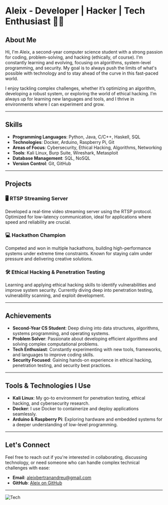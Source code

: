 # Aleix - Developer | Hacker | Tech Enthusiast 👨‍💻

## About Me

Hi, I'm Aleix, a second-year computer science student with a strong passion for coding, problem-solving, and hacking (ethically, of course). I'm constantly learning and evolving, focusing on algorithms, system-level programming, and security. My goal is to always push the limits of what's possible with technology and to stay ahead of the curve in this fast-paced world.

I enjoy tackling complex challenges, whether it’s optimizing an algorithm, developing a robust system, or exploring the world of ethical hacking. I’m always up for learning new languages and tools, and I thrive in environments where I can experiment and grow.

---

## Skills

- **Programming Languages**: Python, Java, C/C++, Haskell, SQL
- **Technologies**: Docker, Arduino, Raspberry Pi, Git
- **Areas of Focus**: Cybersecurity, Ethical Hacking, Algorithms, Networking
- **Tools**: Kali Linux, Burp Suite, Wireshark, Metasploit
- **Database Management**: SQL, NoSQL
- **Version Control**: Git, GitHub

---

## Projects

### 🖥️ **RTSP Streaming Server**
Developed a real-time video streaming server using the RTSP protocol. Optimized for low-latency communication, ideal for applications where speed and reliability are crucial. 

### 💻 **Hackathon Champion**
Competed and won in multiple hackathons, building high-performance systems under extreme time constraints. Known for staying calm under pressure and delivering creative solutions.

### 🛠️ **Ethical Hacking & Penetration Testing**
Learning and applying ethical hacking skills to identify vulnerabilities and improve system security. Currently diving deep into penetration testing, vulnerability scanning, and exploit development.

---

## Achievements

- **Second-Year CS Student**: Deep diving into data structures, algorithms, systems programming, and operating systems. 
- **Problem Solver**: Passionate about developing efficient algorithms and solving complex computational problems.
- **Tech Enthusiast**: Constantly experimenting with new tools, frameworks, and languages to improve coding skills.
- **Security Focused**: Gaining hands-on experience in ethical hacking, penetration testing, and security best practices.

---

## Tools & Technologies I Use

- **Kali Linux**: My go-to environment for penetration testing, ethical hacking, and cybersecurity research.
- **Docker**: I use Docker to containerize and deploy applications seamlessly.
- **Arduino & Raspberry Pi**: Exploring hardware and embedded systems for a deeper understanding of low-level programming.

---

## Let's Connect

Feel free to reach out if you're interested in collaborating, discussing technology, or need someone who can handle complex technical challenges with ease:

- **Email**: aleixbertranandreu@gmail.com
- **GitHub**: [Aleix on GitHub](https://github.com/aleixbertranandreu)

---

![Tech](https://i.pinimg.com/1200x/db/47/a7/db47a79766fe9356be57ba8555d74fba.jpg) <!-- Replace with a real image if you have one -->


